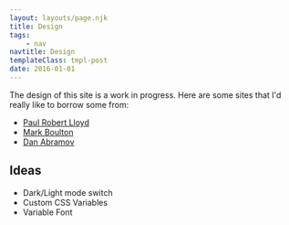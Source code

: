 ```yaml
---
layout: layouts/page.njk
title: Design
tags:
    - nav
navtitle: Design
templateClass: tmpl-post
date: 2016-01-01
---
```


The design of this site is a work in progress. Here are some sites that I'd really like to borrow some from:

-   [Paul Robert Lloyd](https://paulrobertlloyd.com/2019/04/weeknotes_16)
-   [Mark Boulton](https://markboulton.co.uk/journal/weeknotes-6/)
-   [Dan Abramov](https://overreacted.io/)

## Ideas

-   Dark/Light mode switch
-   Custom CSS Variables
-   Variable Font
